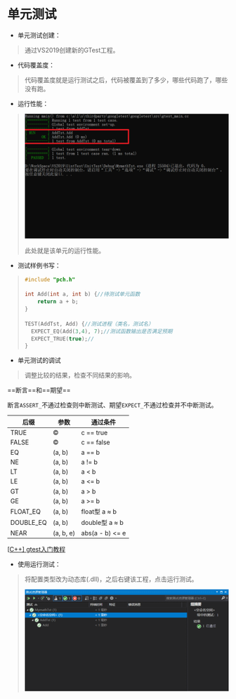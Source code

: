 # 单元测试

- 单元测试创建：

> 通过VS2019创建新的GTest工程。

- 代码覆盖度：

> 代码覆盖度就是运行测试之后，代码被覆盖到了多少，哪些代码跑了，哪些没有跑。

- 运行性能：

> ![image-20250709104026824](pictures\image-20250709104026824.png)
>
> 此处就是该单元的运行性能。

- 测试样例书写：

> ```c
> #include "pch.h"
> 
> int Add(int a, int b) {//待测试单元函数
>     return a + b;
> }
> 
> TEST(AddTst, Add) {//测试进程（类名，测试名）
>   EXPECT_EQ(Add(3,4), 7);//测试函数输出是否满足预期
>   EXPECT_TRUE(true);//
> }
> ```

- 单元测试的调试

> 调整比较的结果，检查不同结果的影响。

==断言==和==期望==

断言``ASSERT_``不通过检查则中断测试、期望`EXPECT_`不通过检查并不中断测试。

| 后缀      | 参数      | 通过条件        |
| --------- | --------- | --------------- |
| TRUE      | ©         | c == true       |
| FALSE     | ©         | c == false      |
| EQ        | (a, b)    | a == b          |
| NE        | (a, b)    | a != b          |
| LT        | (a, b)    | a < b           |
| LE        | (a, b)    | a <= b          |
| GT        | (a, b)    | a > b           |
| GE        | (a, b)    | a >= b          |
| FLOAT_EQ  | (a, b)    | float型 a ≈ b   |
| DOUBLE_EQ | (a, b)    | double型 a ≈ b  |
| NEAR      | (a, b, e) | abs(a - b) <= e |

[[C++\] gtest入门教程](https://blog.csdn.net/jkddf9h8xd9j646x798t/article/details/105964161)

- 使用运行测试：

> 将配置类型改为动态库(.dll)，之后右键该工程，点击运行测试。
>
> ![image-20250709180756900](pictures/image-20250709180756900.png)

